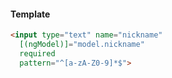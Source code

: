 #### Template
```html
<input type="text" name="nickname"
  [(ngModel)]="model.nickname"
  required
  pattern="^[a-zA-Z0-9]*$">
```